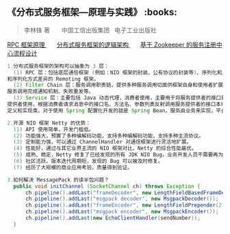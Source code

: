 <h2>《分布式服务框架—原理与实践》 :books: </h2> 

> 李林锋 著       中国工信出版集团   电子工业出版社

<a href="http://images.cnblogs.com/cnblogs_com/wp5719/936332/o_RPCFramework.png"> RPC 框架原理 </a>
&nbsp;&nbsp;&nbsp;&nbsp;&nbsp;
<a href="http://images.cnblogs.com/cnblogs_com/wp5719/936332/o_ServiceArchitecture.png"> 分布式服务框架的逻辑架构 </a>
&nbsp;&nbsp;&nbsp;&nbsp;&nbsp;
<a href="http://images.cnblogs.com/cnblogs_com/wp5719/936332/o_ZookeeperProcess.png"> 基于 Zookeeper 的服务注册中心流程设计 </a>

```java
1.分布式服务框架的架构可以抽象为 3 层：
  (1) RPC 层：包括底层通信框架 (例如：NIO 框架的封装、公有协议的封装等)、序列化和反序列化框架、用于屏蔽底层通信协议细节
和序列化方式差异的 Remoting 框架。
  (2) Filter Chain 层：服务调用职责链，提供多种服务调用切面供框架自身和使用者扩展，例如：负载均衡、服务调用性能统计、
服务调用完成通知机制、失败重发等。
  (3) Service 层：主要包括 Java 动态代理，消费者使用，主要用于将服务提供者的接口封装成远程服务调用；Java 反射，服务
提供者使用，根据消费者请求消息中的接口名、方法名、参数列表反射调用服务提供者的接口本地实现类。再向上就是业务的服务接口
定义和实现类，对于使用 Spring 配置化开发的就是 Spring Bean，服务由业务来实现，平台负责将业务接口发布成远程服务。

2.开源 NIO 框架 Netty 的优势：
  (1) API 使用简单，开发门槛低。
  (2) 功能强大，预置了多种编解码功能，支持多种编解码功能，支持多种主流协议。
  (3) 定制能力强，可以通过 ChannelHandler 对通信框架进行灵活地扩展。
  (4) 性能好，通过与其它业界主流的 NIO 框架对比，Netty 的综合性能最优。
  (5) 成熟、稳定，Netty 修复了已经发现的所有 JDK NIO Bug，业务开发人员不需要再为 NIO 的 Bug 而烦恼。
  (6) 社区活跃，版本迭代周期短，发现的 Bug 可以被及时修复。
  (7) 经历了大规模的商业应用考验，质量得到验证。

3.如何解决 MessagePack 的读半包问题？
  public void initChannel (SocketChannel ch) throws Exception {
      ch.pipeline().addLast("frameDecoder", new LengthFieldBasedFrameDecoder(65535, 0, 2, 0, 2));
      ch.pipeline().addLast("msgpack decoder", new MsgpackDecoder());
      ch.pipeline().addLast("frameEncoder", new LengthFieldPrepender(2));
      ch.pipeline().addLast("msgpack encoder", new MsgpackEncoder());
      ch.pipeline().addLast(new EchoClientHandler(sendNumber));
  }
```

